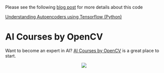 Please see the following [blog post](https://www.learnopencv.com/understanding-autoencoders-using-tensorflow-python/) for more details about this code

[Understanding Autoencoders using Tensorflow (Python)](https://www.learnopencv.com/understanding-autoencoders-using-tensorflow-python/)


# AI Courses by OpenCV

Want to become an expert in AI? [AI Courses by OpenCV](https://opencv.org/courses/) is a great place to start. 

<a href="https://opencv.org/courses/">
<p align="center"> 
<img src="https://www.learnopencv.com/wp-content/uploads/2020/04/AI-Courses-By-OpenCV-Github.png">
</p>
</a>
